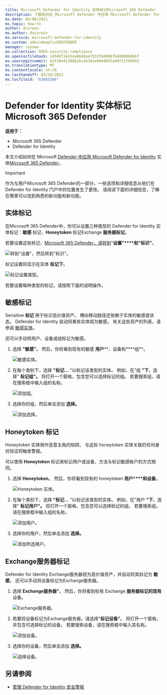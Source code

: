 ```yaml
---
title: Microsoft Defender for Identity 实体标记Microsoft 365 Defender
description: 了解如何在 Microsoft Defender 中应用 Microsoft Defender for Identity 实体Microsoft 365 Defender
ms.date: 06/08/2021
ms.topic: how-to
author: dcurwin
ms.author: dacurwin
ms.service: microsoft-defender-for-identity
ms.custom: admindeeplinkDEFENDER
manager: raynew
ms.collection: M365-security-compliance
ms.openlocfilehash: 1d589f2eb34a66dda47532394b987bd4b00b86bf
ms.sourcegitcommit: b3530441288b2bc44342e00e9025a49721796903
ms.translationtype: MT
ms.contentlocale: zh-CN
ms.lasthandoff: 03/20/2022
ms.locfileid: "63683266"
---
```

# <a name="defender-for-identity-entity-tags-in-microsoft-365-defender"></a>Defender for Identity 实体标记Microsoft 365 Defender

**适用于：**

- Microsoft 365 Defender
- Defender for Identity

本文介绍如何在 Microsoft [Defender 中应用 Microsoft Defender for Identity](/defender-for-identity) 实体[Microsoft 365 Defender](/microsoft-365/security/defender/overview-security-center)。

>[!IMPORTANT]
>作为与用户Microsoft 365 Defender的一部分，一些选项和详细信息从他们在 Defender for Identity 门户中的位置发生了更改。 请阅读下面的详细信息，了解在哪里可以找到熟悉的新功能和新功能。

## <a name="entity-tags"></a>实体标记

在Microsoft 365 Defender中，你可以设置三种类型的 Defender for Identity 实体标记：**敏感** 标记、**Honeytoken** 标记Exchange **服务器标记**。

若要设置这些标记，<a href="https://go.microsoft.com/fwlink/p/?linkid=2077139" target="_blank">Microsoft 365 Defender，请转到</a>"**设置"****和"标识"**。

![转到"设置"，然后转到"标识"。](../../media/defender-identity/settings-identities.png)

标记设置将显示在实体 **标记下**。

![标记设置类型。](../../media/defender-identity/tag-settings.png)

若要设置每种类型的标记，请按照下面的说明操作。

## <a name="sensitive--tags"></a>敏感标记

Sensitive **标记** 用于标识高价值资产。 横向移动路径还依赖于实体的敏感度状态。 Defender for Identity 自动将某些实体视为敏感。 有关这些资产的列表，请参阅 [敏感实体](/defender-for-identity/manage-sensitive-honeytoken-accounts#sensitive-entities)。

还可以手动将用户、设备或组标记为敏感。

1. 选择 **"敏感"**。 然后，你将看到现有的敏感 **用户****、设备和****组**。

    ![敏感实体。](../../media/defender-identity/sensitive-entities.png)

1. 在每个类别下，选择 **"标记...** "以标记该类型的实体。 例如，在"组 **"下**，选择" **标记组"。** 将打开一个窗格，包含您可以选择标记的组。 若要搜索组，请在搜索框中输入组的名称。

    ![添加组。](../../media/defender-identity/add-groups.png)

1. 选择你的组，然后单击添加 **选择。**

    ![添加选择。](../../media/defender-identity/add-selection.png)

## <a name="honeytoken-tags"></a>Honeytoken 标记

Honeytoken 实体用作恶意主角的陷阱。 与这些 honeytoken 实体关联的任何身份验证将触发警报。

可以使用 **Honeytoken** 标记来标记用户或设备，方法与标记敏感帐户的方式相同。

1. 选择 **Honeytoken**。 然后，你将看到现有的 honeytoken **用户****和设备**。

    ![Honeytoken 实体。](../../media/defender-identity/honeytoken-entities.png)

1. 在每个类别下，选择 **"标记...** "以标记该类型的实体。 例如，在"用户 **"下**，选择" **标记用户"。** 将打开一个窗格，包含您可以选择标记的组。 若要搜索组，请在搜索框中输入组的名称。

    ![添加用户。](../../media/defender-identity/add-users.png)

1. 选择你的用户，然后单击添加 **选择。**

    ![添加所选用户。](../../media/defender-identity/add-selected-user.png)

## <a name="exchange-server-tags"></a>Exchange服务器标记

Defender for Identity Exchange服务器视为高价值资产，并自动将其标记为 **敏感**。 还可以手动将设备标记为Exchange服务器。

1. 选择 **Exchange服务器"**。 然后，你将看到标有 Exchange **服务器标记的现有** 设备。

    ![Exchange服务器。](../../media/defender-identity/exchange-servers.png)

1. 若要将设备标记为Exchange服务器，请选择"**标记设备"**。  将打开一个窗格，并包含可选择标记的设备。 若要搜索设备，请在搜索框中输入其名称。

    ![添加设备。](../../media/defender-identity/add-devices.png)

1. 选择你的设备，然后单击添加 **选择。**

    ![选择设备。](../../media/defender-identity/select-device.png)

## <a name="see-also"></a>另请参阅

- [管理 Defender for Identity 安全警报](manage-security-alerts.md)
